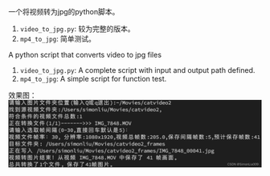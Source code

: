 一个将视频转为jpg的python脚本。
1. `video_to_jpg.py`: 较为完整的版本。
2. `mp4_to_jpg`: 简单测试。

A python script that converts video to jpg files

1. `video_to_jpg.py`: A complete script with input and output path defined.
2. `mp4_to_jpg`: A simple script for function test.

效果图：
![](./resources/video2jpg.png)